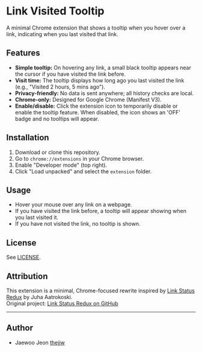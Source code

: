 # Link Visited Tooltip

A minimal Chrome extension that shows a tooltip when you hover over a link, indicating when you last visited that link.

## Features

- **Simple tooltip:** On hovering any link, a small black tooltip appears near the cursor if you have visited the link before.
- **Visit time:** The tooltip displays how long ago you last visited the link (e.g., "Visited 2 hours, 5 mins ago").
- **Privacy-friendly:** No data is sent anywhere; all history checks are local.
- **Chrome-only:** Designed for Google Chrome (Manifest V3).
- **Enable/disable:** Click the extension icon to temporarily disable or enable the tooltip feature. When disabled, the icon shows an 'OFF' badge and no tooltips will appear.

## Installation

1. Download or clone this repository.
2. Go to `chrome://extensions` in your Chrome browser.
3. Enable "Developer mode" (top right).
4. Click "Load unpacked" and select the `extension` folder.

## Usage

- Hover your mouse over any link on a webpage.
- If you have visited the link before, a tooltip will appear showing when you last visited it.
- If you have not visited the link, no tooltip is shown.

## License
See [LICENSE](LICENSE).

## Attribution

This extension is a minimal, Chrome-focused rewrite inspired by [Link Status Redux](https://github.com/jaatroko/link-status-redux) by Juha Aatrokoski.  
Original project: [Link Status Redux on GitHub](https://github.com/jaatroko/link-status-redux)

---

## Author
- Jaewoo Jeon [thejjw](https://github.com/thejjw)
